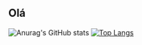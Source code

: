 ## Olá

![Anurag's GitHub stats](https://github-readme-stats.vercel.app/api?username=JoaoVictorVM&show_icons=true&theme=dracula)
[![Top Langs](https://github-readme-stats.vercel.app/api/top-langs/?username=anuraghazra&layout=compact)](https://github.com/anuraghazra/github-readme-stats)
